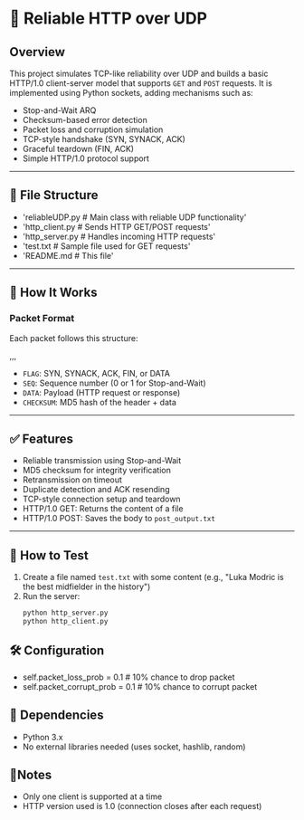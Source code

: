 # 📡 Reliable HTTP over UDP

## Overview

This project simulates TCP-like reliability over UDP and builds a basic HTTP/1.0 client-server model that supports `GET` and `POST` requests. It is implemented using Python sockets, adding mechanisms such as:

- Stop-and-Wait ARQ
- Checksum-based error detection
- Packet loss and corruption simulation
- TCP-style handshake (SYN, SYNACK, ACK)
- Graceful teardown (FIN, ACK)
- Simple HTTP/1.0 protocol support

---

## 📁 File Structure

- 'reliableUDP.py       # Main class with reliable UDP functionality'
- 'http_client.py        # Sends HTTP GET/POST requests'
- 'http_server.py        # Handles incoming HTTP requests'
- 'test.txt             # Sample file used for GET requests'
- 'README.md             # This file'


---

## 🧠 How It Works

### Packet Format

Each packet follows this structure:

<FLAG>,<SEQ>,<DATA>,<CHECKSUM>


- `FLAG`: SYN, SYNACK, ACK, FIN, or DATA
- `SEQ`: Sequence number (0 or 1 for Stop-and-Wait)
- `DATA`: Payload (HTTP request or response)
- `CHECKSUM`: MD5 hash of the header + data

---

## ✅ Features

- Reliable transmission using Stop-and-Wait
- MD5 checksum for integrity verification
- Retransmission on timeout
- Duplicate detection and ACK resending
- TCP-style connection setup and teardown
- HTTP/1.0 GET: Returns the content of a file
- HTTP/1.0 POST: Saves the body to `post_output.txt`

---

## 🧪 How to Test

1. Create a file named `test.txt` with some content (e.g., "Luka Modric is the best midfielder in the history")
2. Run the server:
   ```bash
   python http_server.py
   python http_client.py

## 🛠 Configuration
- self.packet_loss_prob = 0.1         # 10% chance to drop packet
- self.packet_corrupt_prob = 0.1      # 10% chance to corrupt packet

## 📌 Dependencies

- Python 3.x
- No external libraries needed (uses socket, hashlib, random)

## 📎Notes
- Only one client is supported at a time
- HTTP version used is 1.0 (connection closes after each request)


